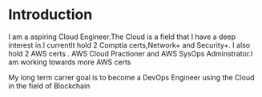# Introduction 

I am a aspiring Cloud Engineer.The Cloud is a field that I have a deep interest in.I currentlt hold 2 Comptia certs,Network+ and Security+.
I also hold 2 AWS certs . AWS Cloud Practioner and AWS SysOps Adminstrator.I am working towards more AWS certs

My long term carrer goal is to become a DevOps Engineer using the Cloud in the field of Blockchain
